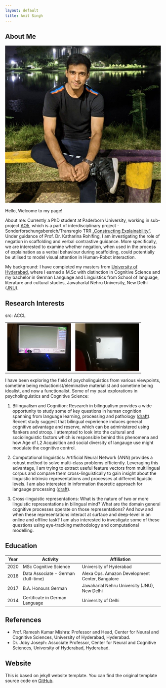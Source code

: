 ```yaml
---
layout: default
title: Amit Singh
---
```


## About Me

<img class="profile-picture" src="profile_picture.jpg">

Hello, Welcome to my page!

About me:
Currently a PhD student at Paderborn University, working in sub-project [AO5](https://trr318.uni-paderborn.de/teilprojekte/a05), which is a part of interdisciplinary project - Sonderforschungsbereich/Transregio TRR [„Constructing Explainability“](https://trr318.uni-paderborn.de). Under guidance of Prof. Dr. Katharina Rohlfing, I am investigating the role of negation in scaffolding and verbal contrastive guidance. More specifically, we are interested to examine whether negation, when used in the process of explaination as a verbal behaviour during scaffolding, could potentially be utilised to model visual attention in Human-Robot interaction. 

My background:
I have completed my masters from [University of Hyderabad](https://uohyd.ac.in), where I earned a M.Sc with distinction in Cognitive Science and my bachelor in German Language and Linguistics from School of language, literature and cultural studies, Jawaharlal Nehru University, New Delhi ([JNU](https://www.jnu.ac.in/sllcs/cgs)).

## Research Interests
<table>
src: ACCL
  <tr>
    <td><img src="images/eyetrack1.gif"></td>
    <td><img src="images/eyetrack2.gif"></td>
  </tr>
 </table>


I have been exploring the field of psycholinguistics from various viewpoints, sometime being reductionist/eleminative materialist and sometime being idealist, and now a functionalist. Some of my past explorations in psycholinguistics and Cognitive Science:

1. Bilingualism and Cognition: 
Research in bilingualism provides a wide opportunity to study some of key questions in human cognition spanning from language learning, processing and pathology ([draft](assets/Bilingualism_Draft.pdf)). Recent study suggest that bilingual experience induces general cognitive advantage and reserve, which can be administered using flankers and stroop. I attempted to look into the cultural and sociolinguistic factors which is responsible behind this phenomena and how Age of L2 Acquisition and social diversity of langauge use might modulate the cognitive control. 

1. Computational linguistics:
Artificial Neural Network (ANN) provides a robust method to solve multi-class problems efficiently. Leveraging this advantage, I am trying to extract useful feature vectors from multilingual corpus and compare them cross-linguistically to gain insight about the linguistic intrinsic representations and processes at different liguistic levels. I am also interested in information theoretic approach for langauge processing ([draft](assets/Draft_Efficiency&Bilingualism.pdf)).  

2. Cross-linguistic representations:
What is the nature of two or more linguistic representations in bilingual mind? What are the domain general cognitive processes operate on those representations? And how and when these representations interact at surface and deep-level in an online and offline task?  I am also interested to investigate some of these questions using eye-tracking methodology and computational modelling. 





## Education

Year | Activity | Affiliation
-----|------- | -----------
2020 | MSc Cognitive Science | University of Hyderabad 
2018 | Data Associate - German (full-time)| Alexa Ops. Amazon Development Center, Bangalore
2017 | B.A. Honours German | Jawaharlal Nehru University (JNU), New Delhi
2014 | Certificate in German Language | University of Delhi



## References
* Prof. Ramesh Kumar Mishra: Professor and Head, Center for Neural and Cognitive Sciences, University of Hyderabad, Hyderabad.
* Dr. Joby Joseph: Associate Professor, Center for Neural and Cognitive Sciences, University of Hyderabad, Hyderabad.

## Website
This is based on jekyll website template. You can find the original template source code on [GitHub](https://github.com/bk2dcradle/researcher).

